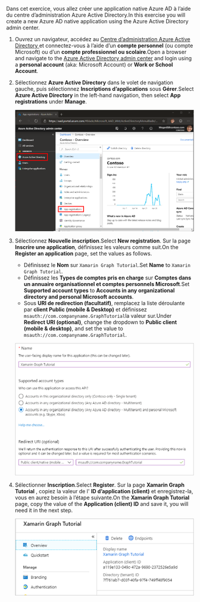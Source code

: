 <!-- markdownlint-disable MD002 MD041 -->

<span data-ttu-id="2ad27-101">Dans cet exercice, vous allez créer une application native Azure AD à l’aide du centre d’administration Azure Active Directory.</span><span class="sxs-lookup"><span data-stu-id="2ad27-101">In this exercise you will create a new Azure AD native application using the Azure Active Directory admin center.</span></span>

1. <span data-ttu-id="2ad27-102">Ouvrez un navigateur, accédez au [Centre d’administration Azure Active Directory ](https://aad.portal.azure.com) et connectez-vous à l’aide d’un **compte personnel** (ou compte Microsoft) ou d’un **compte professionnel ou scolaire**.</span><span class="sxs-lookup"><span data-stu-id="2ad27-102">Open a browser and navigate to the [Azure Active Directory admin center](https://aad.portal.azure.com) and login using a **personal account** (aka: Microsoft Account) or **Work or School Account**.</span></span>

1. <span data-ttu-id="2ad27-103">Sélectionnez **Azure Active Directory** dans le volet de navigation gauche, puis sélectionnez **Inscriptions d’applications** sous **Gérer**.</span><span class="sxs-lookup"><span data-stu-id="2ad27-103">Select **Azure Active Directory** in the left-hand navigation, then select **App registrations** under **Manage**.</span></span>

    ![<span data-ttu-id="2ad27-104">Une capture d’écran des inscriptions d’applications</span><span class="sxs-lookup"><span data-stu-id="2ad27-104">A screenshot of the App registrations</span></span> ](./images/aad-portal-app-registrations.png)

1. <span data-ttu-id="2ad27-105">Sélectionnez **Nouvelle inscription**.</span><span class="sxs-lookup"><span data-stu-id="2ad27-105">Select **New registration**.</span></span> <span data-ttu-id="2ad27-106">Sur la page **Inscrire une application**, définissez les valeurs comme suit.</span><span class="sxs-lookup"><span data-stu-id="2ad27-106">On the **Register an application** page, set the values as follows.</span></span>

    - <span data-ttu-id="2ad27-107">Définissez le **Nom** sur `Xamarin Graph Tutorial`.</span><span class="sxs-lookup"><span data-stu-id="2ad27-107">Set **Name** to `Xamarin Graph Tutorial`.</span></span>
    - <span data-ttu-id="2ad27-108">Définissez les **Types de comptes pris en charge** sur **Comptes dans un annuaire organisationnel et comptes personnels Microsoft**.</span><span class="sxs-lookup"><span data-stu-id="2ad27-108">Set **Supported account types** to **Accounts in any organizational directory and personal Microsoft accounts**.</span></span>
    - <span data-ttu-id="2ad27-109">Sous **URI de redirection (facultatif)**, remplacez la liste déroulante par **client Public (mobile & Desktop)** et définissez `msauth://com.companyname.GraphTutorial`la valeur sur.</span><span class="sxs-lookup"><span data-stu-id="2ad27-109">Under **Redirect URI (optional)**, change the dropdown to **Public client (mobile & desktop)**, and set the value to `msauth://com.companyname.GraphTutorial`.</span></span>

    ![Capture d’écran de la page Inscrire une application](./images/aad-register-an-app.png)

1. <span data-ttu-id="2ad27-111">Sélectionner **Inscription**.</span><span class="sxs-lookup"><span data-stu-id="2ad27-111">Select **Register**.</span></span> <span data-ttu-id="2ad27-112">Sur la page **Xamarin Graph Tutorial** , copiez la valeur de l' **ID d’application (client)** et enregistrez-la, vous en aurez besoin à l’étape suivante.</span><span class="sxs-lookup"><span data-stu-id="2ad27-112">On the **Xamarin Graph Tutorial** page, copy the value of the **Application (client) ID** and save it, you will need it in the next step.</span></span>

    ![Une capture d’écran de l’ID d’application de la nouvelle inscription d'application](./images/aad-application-id.png)
